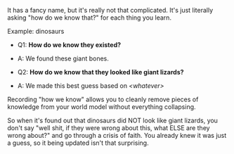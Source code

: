 It has a fancy name, but it's really not that complicated. It's just literally asking "how do we know that?" for each thing you learn.

Example: dinosaurs 

- Q1: **How do we know they existed?** 
- A: We found these giant bones.

- Q2: **How do we know that they looked like giant lizards?**
- A: We made this best guess based on _\<whatever>_

Recording "how we know" allows you to cleanly remove pieces of knowledge from your world model without everything collapsing. 

So when it's found out that dinosaurs did NOT look like giant lizards, you don't say "well shit, if they were wrong about this, what ELSE are they wrong about?" and go through a crisis of faith. You already knew it was just a guess, so it being updated isn't that surprising. 
